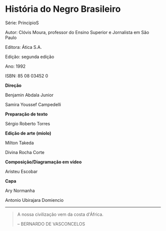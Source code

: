 # História do Negro Brasileiro


Série: PrincipioS

Autor: Clóvis Moura, professor do Ensino Superior e Jornalista
em São Paulo

Editora: Ática S.A.

Edição: segunda edição

Ano: 1992

ISBN: 85 08 03452 0

**Direção**

Benjamin Abdala Junior

Samira Youssef Campedelli

**Preparação de texto**

Sérgio Roberto Torres

**Edição de arte (miolo)**

Milton Takeda

Divina Rocha Corte

**Composição/Diagramação em vídeo**

Aristeu Escobar

**Capa**

Ary Normanha

Antonio Ubirajara Domiencio

---

> A nossa civilização vem da costa d'África.
>
> – BERNARDO DE VASCONCELOS

